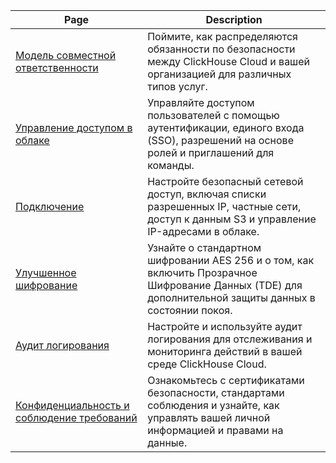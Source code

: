 | Page                                                          | Description                                                                                                                        |
|---------------------------------------------------------------|------------------------------------------------------------------------------------------------------------------------------------|
| [Модель совместной ответственности](/cloud/security/shared-responsibility-model) | Поймите, как распределяются обязанности по безопасности между ClickHouse Cloud и вашей организацией для различных типов услуг.   |
| [Управление доступом в облаке](/cloud/security/cloud-access-management)   | Управляйте доступом пользователей с помощью аутентификации, единого входа (SSO), разрешений на основе ролей и приглашений для команды.                        |
| [Подключение](/cloud/security/connectivity)                      | Настройте безопасный сетевой доступ, включая списки разрешенных IP, частные сети, доступ к данным S3 и управление IP-адресами в облаке.     |
| [Улучшенное шифрование](/cloud/security/cmek)                                | Узнайте о стандартном шифровании AES 256 и о том, как включить Прозрачное Шифрование Данных (TDE) для дополнительной защиты данных в состоянии покоя. |
| [Аудит логирования](/cloud/security/audit-logging)                             | Настройте и используйте аудит логирования для отслеживания и мониторинга действий в вашей среде ClickHouse Cloud.                                 |
| [Конфиденциальность и соблюдение требований](/cloud/security/privacy-compliance-overview)      | Ознакомьтесь с сертификатами безопасности, стандартами соблюдения и узнайте, как управлять вашей личной информацией и правами на данные.           |
